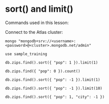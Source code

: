 # sort() and limit()

Commands used in this lesson:

Connect to the Atlas cluster:
```shell
mongo "mongodb+srv://<username>:<password>@<cluster>.mongodb.net/admin"
```

```shell 
use sample_training

db.zips.find().sort({ "pop": 1 }).limit(1)

db.zips.find({ "pop": 0 }).count()

db.zips.find().sort({ "pop": -1 }).limit(1)

db.zips.find().sort({ "pop": -1 }).limit(10)

db.zips.find().sort({ "pop": 1, "city": -1 })
```